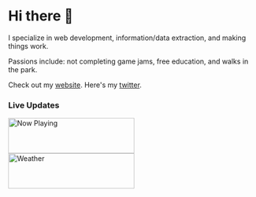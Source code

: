 # Hi there 👋

I specialize in web development, information/data extraction, and making things work.

Passions include: not completing game jams, free education, and walks in the park.

Check out my [website](https://willmeyers.net). Here's my [twitter](https://twitter.com/willmeyers_).

### Live Updates


<img align="left" src="https://willmeyers.net/status/spotify" width="256" height="72" alt="Now Playing">

<img align="left" src="https://willmeyers.net/status/weather" width="256" height="72" alt="Weather">
